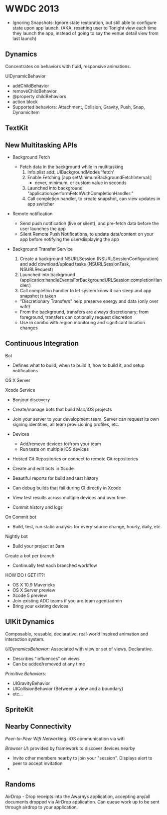 WWDC 2013
======

* Ignoring Snapshots: Ignore state restoration, but still able to configure state upon app launch.  (AKA, resetting user to Tonight view each time they launch the app, instead of going to say the venue detail view from last launch)

Dynamics
----

Concentrates on behaviors with fluid, responsive animations.

UIDynamicBehavior

* addChildBehavior
* removeChildBehavior
* @property childBehaviors
* action block
* Supported behaviors: Attachment, Collsion, Gravity, Push, Snap, DynamicItem

TextKit
----



New Multitasking APIs
----

* Background Fetch

    * Fetch data in the background while in multitasking
        1. Info.plist add: UIBackgroundModes 'fetch'
        2. Enable Fetching [app setMinimumBackgroundFetchInterval:]
            - never, minimum, or custom value in seconds
        3. Launched into background "application:performFetchWithCompletionHandler:"
        4. Call completion handler, to create snapshot, can view updates in app switcher

* Remote notification

    * Send push notification (live or silent), and pre-fetch data before the user launches the app
    * Silent Remote Push Notifications, to update data/content on your app before notifying the user/displaying the app

* Background Transfer Service

    1. Create a background NSURLSession (NSURLSessionConfiguration) and add download/upload tasks (NSURLSessionTask, NSURLRequest)
    2. Launched into background (application:handleEventsForBackgroundURLSession:completionHandler:)
    3. Call completion handler to let system know it can sleep and app snapshot is taken
    
    - "Discretionary Transfers" help preserve energy and data (only over wifi!)
    - From the background, transfers are always discretionary; from foreground, transfers can optionally request discretion
    - Use in combo with region monitoring and significant location changes
    

Continuous Integration
-----

Bot
* Defines what to build, when to build it, how to build it, and setup notifications

OS X Server

Xcode Service
* Bonjour discovery
* Create/manage bots that build Mac/iOS projects
* Join your server to your development team.  Server can request its own signing identities, all team provisioning profiles, etc.
* Devices
    - Add/remove devices to/from your team
    - Run tests on multiple iOS devices
* Hosted Git Repositories or connect to remote Git repositories

* Create and edit bots in Xcode
* Beautiful reports for build and test history
* Can debug builds that fail during CI directly in Xcode
* View test results across multiple devices and over time
* Commit history and logs

On Commit bot
* Build, test, run static analysis for every source change, hourly, daily, etc.

Nightly bot
* Build your project at 3am

Create a bot per branch
* Continually test each branched workflow

HOW DO I GET IT?!

* OS X 10.9 Mavericks
* OS X Server preview
* Xcode 5 preview
* Join existing ADC teams if you are team agent/admin
* Bring your existing devices


UIKit Dynamics
-----

Composable, reusable, declarative, real-world inspired animation and interaction system.

*UIDynamicsBehavior:* Associated with view or set of views. Declarative.
* Describes "influences" on views
* Can be added/removed at any time

*Primitive Behaviors:*
* UIGravityBehavior
* UICollisionBehavior (Between a view and a boundary)
* etc...

SpriteKit
-----

Nearby Connectivity
-----

*Peer-to-Peer Wifi Networking:* iOS communication via wifi

*Browser UI*: provided by framework to discover devices nearby
* Invite other members nearby to join your "session".  Displays alert to peer to accept invitation
* 



Randoms
----

AirDrop - Drop receipts into the Awarnys application, accepting any/all documents dropped via AirDrop application.  Can queue work up to be sent through airdrop to your application.


